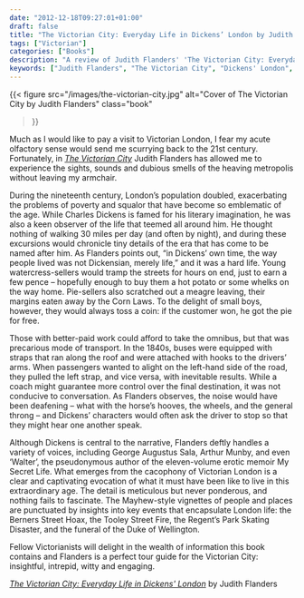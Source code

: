 ```yaml
---
date: "2012-12-18T09:27:01+01:00"
draft: false
title: "The Victorian City: Everyday Life in Dickens’ London by Judith Flanders"
tags: ["Victorian"]
categories: ["Books"]
description: "A review of Judith Flanders' 'The Victorian City: Everyday Life in Dickens' London,' exploring the sights, sounds, and smells of 19th-century London. Discover how Dickens and other contemporary observers chronicled life in the rapidly growing metropolis."
keywords: ["Judith Flanders", "The Victorian City", "Dickens' London", "Victorian London", "19th century life", "urban history", "Victorian society", "London history", "social history"]
---
```


{{< figure
  src="/images/the-victorian-city.jpg"
  alt="Cover of The Victorian City by Judith Flanders"
  class="book"
>}}

Much as I would like to pay a visit to Victorian London, I fear my acute olfactory sense would send me scurrying back to the 21st century. Fortunately, in [_The Victorian City_](https://uk.bookshop.org/a/2760/9781848877979) Judith Flanders has allowed me to experience the sights, sounds and dubious smells of the heaving metropolis without leaving my armchair.

During the nineteenth century, London’s population doubled, exacerbating the problems of poverty and squalor that have become so emblematic of the age. While Charles Dickens is famed for his literary imagination, he was also a keen observer of the life that teemed all around him. He thought nothing of walking 30 miles per day (and often by night), and during these excursions would chronicle tiny details of the era that has come to be named after him. As Flanders points out, “in Dickens’ own time, the way people lived was not Dickensian, merely life,” and it was a hard life. Young watercress-sellers would tramp the streets for hours on end, just to earn a few pence – hopefully enough to buy them a hot potato or some whelks on the way home. Pie-sellers also scratched out a meagre leaving, their margins eaten away by the Corn Laws. To the delight of small boys, however, they would always toss a coin: if the customer won, he got the pie for free.

Those with better-paid work could afford to take the omnibus, but that was precarious mode of transport. In the 1840s, buses were equipped with straps that ran along the roof and were attached with hooks to the drivers’ arms. When passengers wanted to alight on the left-hand side of the road, they pulled the left strap, and vice versa, with inevitable results. While a coach might guarantee more control over the final destination, it was not conducive to conversation. As Flanders observes, the noise would have been deafening – what with the horse’s hooves, the wheels, and the general throng – and Dickens’ characters would often ask the driver to stop so that they might hear one another speak.

Although Dickens is central to the narrative, Flanders deftly handles a variety of voices, including George Augustus Sala, Arthur Munby, and even ‘Walter’, the pseudonymous author of the eleven-volume erotic memoir My Secret Life. What emerges from the cacophony of Victorian London is a clear and captivating evocation of what it must have been like to live in this extraordinary age. The detail is meticulous but never ponderous, and nothing fails to fascinate. The Mayhew-style vignettes of people and places are punctuated by insights into key events that encapsulate London life: the Berners Street Hoax, the Tooley Street Fire, the Regent’s Park Skating Disaster, and the funeral of the Duke of Wellington.

Fellow Victorianists will delight in the wealth of information this book contains and Flanders is a perfect tour guide for the Victorian City: insightful, intrepid, witty and engaging.

[_The Victorian City: Everyday Life in Dickens' London_](https://uk.bookshop.org/a/2760/9781848877979) by Judith Flanders